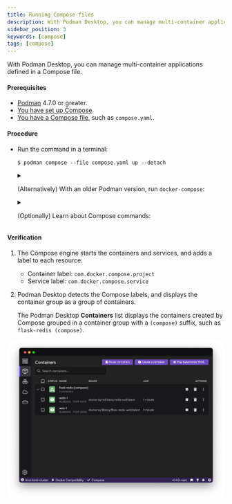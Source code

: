 ```yaml
---
title: Running Compose files
description: With Podman Desktop, you can manage multi-container applications defined in Compose files.
sidebar_position: 3
keywords: [compose]
tags: [compose]
---
```


With Podman Desktop, you can manage multi-container applications defined in a Compose file.

#### Prerequisites

- [Podman](/docs/podman/installing) 4.7.0 or greater.
- [You have set up Compose](/docs/compose/setting-up-compose).
- [You have a Compose file](https://github.com/compose-spec/compose-spec/blob/master/spec.md#compose-file), such as `compose.yaml`.

#### Procedure

- Run the command in a terminal:

  ```shell-session
  $ podman compose --file compose.yaml up --detach
  ```

  <details>
  <summary>

  (Alternatively) With an older Podman version, run `docker-compose`:

  </summary>

  1. [Set the DOCKER_HOST variable](/docs/migrating-from-docker/using-the-docker_host-environment-variable).
  1. Run `docker-compose` rather than `podman compose`:

     ```shell-session
     $ docker-compose --file compose.yaml up --detach
     ```

  </details>

  <details>
  <summary>

  (Optionally) Learn about Compose commands:

  </summary>

  ```shell-session
  $ podman compose --help
  ```

  </details>

#### Verification

1. The Compose engine starts the containers and services, and adds a label to each resource:

   - Container label: `com.docker.compose.project`
   - Service label: `com.docker.compose.service`

1. Podman Desktop detects the Compose labels, and displays the container group as a group of containers.

   The Podman Desktop **<Icon icon="fa-solid fa-cube" size="lg" /> Containers** list displays the containers created by Compose grouped in a container group with a `(compose)` suffix, such as `flask-redis (compose)`.

![img2](img/compose-in-containers-view.png)
